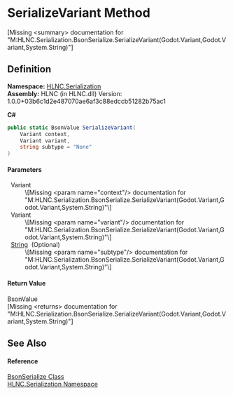 # SerializeVariant Method


\[Missing &lt;summary&gt; documentation for "M:HLNC.Serialization.BsonSerialize.SerializeVariant(Godot.Variant,Godot.Variant,System.String)"\]



## Definition
**Namespace:** <a href="N_HLNC_Serialization">HLNC.Serialization</a>  
**Assembly:** HLNC (in HLNC.dll) Version: 1.0.0+03b6c1d2e487070ae6af3c88edccb51282b75ac1

**C#**
``` C#
public static BsonValue SerializeVariant(
	Variant context,
	Variant variant,
	string subtype = "None"
)
```



#### Parameters
<dl><dt>  Variant</dt><dd>\[Missing &lt;param name="context"/&gt; documentation for "M:HLNC.Serialization.BsonSerialize.SerializeVariant(Godot.Variant,Godot.Variant,System.String)"\]</dd><dt>  Variant</dt><dd>\[Missing &lt;param name="variant"/&gt; documentation for "M:HLNC.Serialization.BsonSerialize.SerializeVariant(Godot.Variant,Godot.Variant,System.String)"\]</dd><dt>  <a href="https://learn.microsoft.com/dotnet/api/system.string" target="_blank" rel="noopener noreferrer">String</a>  (Optional)</dt><dd>\[Missing &lt;param name="subtype"/&gt; documentation for "M:HLNC.Serialization.BsonSerialize.SerializeVariant(Godot.Variant,Godot.Variant,System.String)"\]</dd></dl>

#### Return Value
BsonValue  
\[Missing &lt;returns&gt; documentation for "M:HLNC.Serialization.BsonSerialize.SerializeVariant(Godot.Variant,Godot.Variant,System.String)"\]

## See Also


#### Reference
<a href="T_HLNC_Serialization_BsonSerialize">BsonSerialize Class</a>  
<a href="N_HLNC_Serialization">HLNC.Serialization Namespace</a>  
